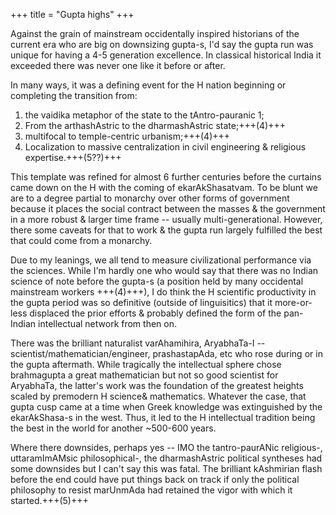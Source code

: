 +++
title = "Gupta highs"
+++

Against the grain of mainstream occidentally inspired historians of the current era who are big on downsizing gupta-s, I'd say the gupta run was unique for having a 4-5 generation excellence. In classical historical India it exceeded there was never one like it before or after.

In many ways, it was a defining event for the H nation beginning or completing the transition from:

1. the vaidika metaphor of the state to the tAntro-pauranic 1;
2. From the arthashAstric to the dharmashAstric state;+++(4)+++
3. multifocal to temple-centric urbanism;+++(4)+++
4. Localization to massive centralization in civil engineering & religious expertise.+++(5??)+++

This template was refined for almost 6 further centuries before the curtains came down on the H with the coming of ekarAkShasatvam. To be blunt we are to a degree partial to monarchy over other forms of government because it places the social contract between the masses & the government in a more robust & larger time frame -- usually multi-generational. However, there some caveats for that to work & the gupta
   run largely fulfilled the best that could come from a monarchy. 

Due to my leanings, we all tend to measure civilizational performance via the sciences. While I'm hardly one who would say that there was no Indian science of note before the gupta-s (a position held by many occidental mainstream workers +++(4)+++), I do think the H scientific productivity in the gupta period was so definitive (outside of linguisitics) that it more-or-less displaced the prior efforts & probably defined the form of the pan-Indian intellectual network from then on. 

There was the brilliant naturalist varAhamihira, AryabhaTa-I -- scientist/mathematician/engineer, prashastapAda, etc who rose during or in the gupta aftermath. While tragically the intellectual sphere chose brahmagupta a great mathematician but not so good scientist for AryabhaTa, the latter's work was the foundation of the greatest heights scaled by premodern H science& mathematics. Whatever the case, that gupta cusp came at a time when Greek knowledge was extinguished by the ekarAkShasa-s in the west. Thus, it led to the H intellectual tradition being the best in the world for another ~500-600 years. 

Where there downsides, perhaps yes -- IMO the tantro-paurANic religious-, uttaramImAMsic philosophical-, the dharmashAstric political syntheses had some downsides but I can't say this was fatal. The brilliant kAshmirian flash before the end could have put
   things back on track if only the political philosophy to resist marUnmAda had retained the vigor with which it started.+++(5)+++ 
